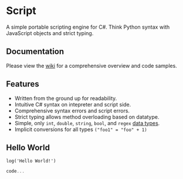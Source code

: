# Script

A simple portable scripting engine for C#. Think Python syntax with JavaScript objects and strict typing.

## Documentation

Please view the [wiki](https://github.com/Templarian/Script/wiki) for a comprehensive overview and code samples.

## Features

* Written from the ground up for readability.
* Intuitive C# syntax on intepreter and script side.
* Comprehensive syntax errors and script errors.
* Strict typing allows method overloading based on datatype.
* Simple, only `int`, `double`, `string`, `bool`, and `regex` [data types](https://github.com/Templarian/Script/wiki/Types).
* Implicit conversions for all types `("foo1" = "foo" + 1)`


## Hello World

```text
log('Hello World!')
```

```csharp
code...
```
